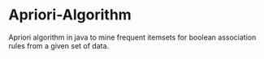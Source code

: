 # Apriori-Algorithm
Apriori algorithm in java to mine frequent itemsets for boolean association rules from a given set of data.
